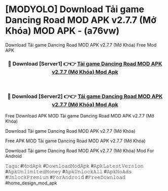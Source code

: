 # [MODYOLO] Download Tải game Dancing Road MOD APK v2.7.7 (Mở Khóa) MOD APK - (a76vw)
Download Tải game Dancing Road MOD APK v2.7.7 (Mở Khóa) Free Mod APK

<div align="center">
<h3>🔴 Download [Server1] 👉👉 <a href="https://apk-comot.site?title=Tải_game_Dancing_Road_MOD_APK_v2.7.7_(Mở_Khóa)">Tải game Dancing Road MOD APK v2.7.7 (Mở Khóa) Mod Apk</a></h3><br>

<h3>🔴 Download [Server2] 👉👉 <a href="https://apk-comot.site?title=Tải_game_Dancing_Road_MOD_APK_v2.7.7_(Mở_Khóa)">Tải game Dancing Road MOD APK v2.7.7 (Mở Khóa) Mod Apk</a></h3>
</div>


Free Download APK MOD Tải game Dancing Road MOD APK v2.7.7 (Mở Khóa)

Download Tải game Dancing Road MOD APK v2.7.7 (Mở Khóa) 

Free APK MOD Tải game Dancing Road MOD APK v2.7.7 (Mở Khóa) 

Download Tải game Dancing Road MOD APK v2.7.7 (Mở Khóa) Mod For Android

𝚃𝚊𝚐𝚜: #𝙼𝚘𝚍𝙰𝚙𝚔 #𝙳𝚘𝚠𝚗𝚕𝚘𝚊𝚍𝙼𝚘𝚍𝙰𝚙𝚔 #𝙰𝚙𝚔𝙻𝚊𝚝𝚎𝚜𝚝𝚅𝚎𝚛𝚜𝚒𝚘𝚗 #𝙰𝚙𝚔𝚄𝚗𝚕𝚒𝚖𝚒𝚝𝚎𝚍𝙼𝚘𝚗𝚎𝚢 #𝙰𝚙𝚔𝚄𝚗𝚕𝚘𝚌𝚔𝙰𝚕𝚕 #𝙰𝚙𝚔𝙽𝚘𝙰𝚍𝚜 #𝚄𝚗𝚕𝚘𝚌𝚔𝙿𝚛𝚎𝚖𝚒𝚞𝚖 #𝙵𝚘𝚛𝙰𝚗𝚍𝚛𝚘𝚒𝚍 #𝙵𝚛𝚎𝚎𝙳𝚘𝚠𝚗𝚕𝚘𝚊𝚍 #home_design_mod_apk
